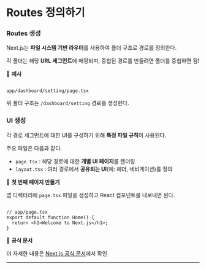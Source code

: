 Routes 정의하기
===

### **Routes 생성**

Next.js는 **파일 시스템 기반 라우터**를 사용하여 폴더 구조로 경로를 정의한다.

각 폴더는 해당 **URL 세그먼트**에 매핑되며, 중첩된 경로를 만들려면 폴더를 중첩하면 됨!

📌 **예시**

```

app/dashboard/setting/page.tsx

```

위 폴더 구조는 `/dashboard/setting` 경로를 생성한다.

### **UI 생성**

각 경로 세그먼트에 대한 UI를 구성하기 위해 **특정 파일 규칙**이 사용된다.

주요 파일은 다음과 같다.

- `page.tsx` : 해당 경로에 대한 **개별 UI 페이지**를 렌더링
- `layout.tsx` : 여러 경로에서 **공유되는 UI**(예: 헤더, 네비게이션)를 정의

📌 **첫 번째 페이지 만들기**

앱 디렉터리에 `page.tsx` 파일을 생성하고 React 컴포넌트를 내보내면 된다.

```tsx

// app/page.tsx
export default function Home() {
  return <h1>Welcome to Next.js</h1>;
}

```

📌 **공식 문서**

더 자세한 내용은 [Next.js 공식 문서](https://nextjs.org/docs/app/building-your-application/routing/defining-routes)에서 확인

---